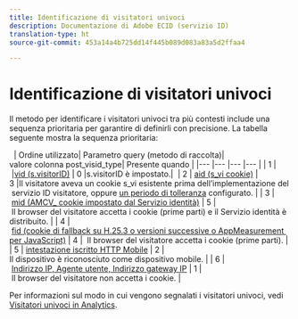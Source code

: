 ```yaml
---
title: Identificazione di visitatori univoci
description: Documentazione di Adobe ECID (servizio ID)
translation-type: ht
source-git-commit: 453a14a4b725dd14f445b089d083a83a5d2ffaa4

---
```



# Identificazione di visitatori univoci

Il metodo per identificare i visitatori univoci tra più contesti include una sequenza prioritaria per garantire di definirli con precisione. La tabella seguente mostra la sequenza prioritaria:


 
| Ordine utilizzato| Parametro query (metodo di raccolta)| valore colonna post_visid_type| Presente quando |
|--- |--- |--- |--- |
| 1 | |[vid (s.visitorID)](https://marketing.adobe.com/resources/help/it_IT/sc/implement/visid_custom.html) | 0 |s.visitorID è impostato.| 
| 2 | [aid (s_vi cookie)](https://marketing.adobe.com/resources/help/it_IT/sc/implement/visid_analytics.html) | 
3 |Il visitatore aveva un cookie s_vi esistente prima dell’implementazione del servizio ID visitatore, oppure [un periodo di tolleranza](https://marketing.adobe.com/resources/help/it_IT/mcvid/mcvid_grace_period.html) configurato. |
| 3 | [mid (AMCV_ cookie impostato dal Servizio identità)](https://marketing.adobe.com/resources/help/it_IT/mcvid/) | 5 | Il browser del visitatore accetta i cookie (prime parti) e il Servizio identità è distribuito. |
| 4 | [fid (cookie di fallback su H.25.3 o versioni successive o AppMeasurement per JavaScript)](https://marketing.adobe.com/resources/help/it_IT/sc/implement/visid_fallback.html) | 4 |
 Il browser del visitatore accetta i cookie (prime parti). |
| 5 | [intestazione iscritto HTTP Mobile](https://marketing.adobe.com/resources/help/it_IT/sc/implement/visid_mobile.html) | 2 |
Il dispositivo è riconosciuto come dispositivo mobile. |
| 6 | [Indirizzo IP, Agente utente, Indirizzo gateway IP](https://marketing.adobe.com/resources/help/it_IT/sc/implement/visid_fallback.html) | 1 | Il browser del visitatore non accetta i cookie. |


Per informazioni sul modo in cui vengono segnalati i visitatori univoci, vedi [Visitatori univoci in Analytics](https://docs.adobe.com/content/help/it-IT/analytics/components/variables/dimensions-reports/reports-unique-visitors-v15-dsc.translate.html).
